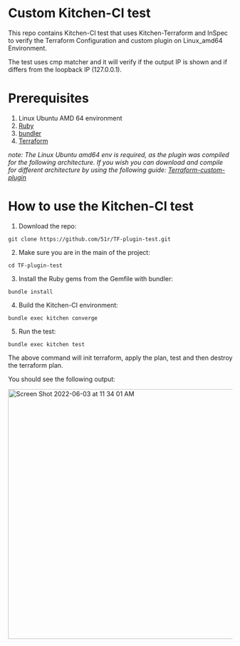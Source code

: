 # Custom Kitchen-CI test

This repo contains Kitchen-CI test that uses Kitchen-Terraform and InSpec to verify the Terraform Configuration and custom plugin on Linux_amd64 Environment. 

The test uses cmp matcher and it will verify if the output IP is shown and if differs from the loopback IP (127.0.0.1). 

# Prerequisites

1. Linux Ubuntu AMD 64 environment
2. [Ruby](https://www.ruby-lang.org/en/downloads/)
3. [bundler](https://bundler.io/)
4. [Terraform](https://www.terraform.io/downloads)

*note: The Linux Ubuntu amd64 env is required, as the plugin was compiled for the following architecture. If you wish you can download and compile for different architecture by using the following guide: [Terraform-custom-plugin](https://github.com/51r/terraform-custom-plugin)*

# How to use the Kitchen-CI test

1. Download the repo: 
 ```
git clone https://github.com/51r/TF-plugin-test.git
 ```

2. Make sure you are in the main of the project:
```
cd TF-plugin-test
```

3. Install the Ruby gems from the Gemfile with bundler:
```
bundle install
```
4. Build the Kitchen-CI environment:
```
bundle exec kitchen converge
```

5. Run the test:

```
bundle exec kitchen test
```
The above command will init terraform, apply the plan, test and then destroy the terraform plan.

You should see the following output:

<img width="560" alt="Screen Shot 2022-06-03 at 11 34 01 AM" src="https://user-images.githubusercontent.com/52199951/171819187-f96cdc38-edc5-4693-b622-e782b693e6e7.png">
